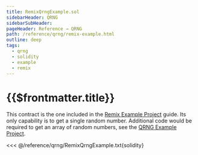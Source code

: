 ```yaml
---
title: RemixQrngExample.sol
sidebarHeader: QRNG
sidebarSubHeader:
pageHeader: Reference → QRNG
path: /reference/qrng/remix-example.html
outline: deep
tags:
  - qrng
  - solidity
  - example
  - remix
---
```


<PageHeader/>

# {{$frontmatter.title}}

This contract is the one included in the
[Remix Example Project](../guides/remix-example.md) guide. Its only capability
is to get a single random number. Additional code would be required to get an
array of random numbers, see the
[QRNG Example Project](../guides/qrng-example.md).

<!-- prettier-ignore -->
<<< @/reference/qrng/RemixQrngExample.txt{solidity}
